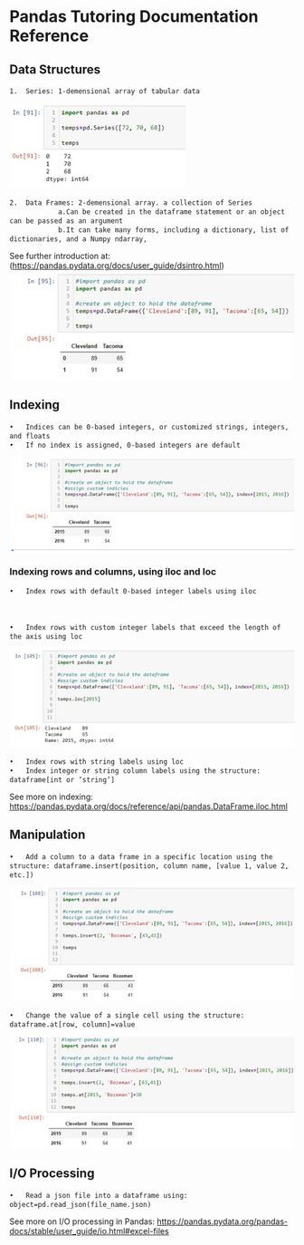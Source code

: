 
# Pandas Tutoring Documentation Reference 

## Data Structures 

    1.	Series: 1-demensional array of tabular data
![Series Image.io](/Pandas_tutoring_project/images/Picture1.jpg "Series image")

 
    2.	Data Frames: 2-demensional array. a collection of Series 
                a.Can be created in the dataframe statement or an object can be passed as an argument
                b.It can take many forms, including a dictionary, list of dictionaries, and a Numpy ndarray, 
 
 See further introduction at: (https://pandas.pydata.org/docs/user_guide/dsintro.html)
 ![Data Frame Image.io](/Pandas_tutoring_project/images/Picture2.jpg "Data Frame Image")
 
## Indexing
    •   Indices can be 0-based integers, or customized strings, integers, and floats 
    •   If no index is assigned, 0-based integers are default 
![Customizing Indicies Image.io](/Pandas_tutoring_project/images/Picture3.jpg "Custom Indexing")

### Indexing rows and columns, using iloc and loc 
    •	Index rows with default 0-based integer labels using iloc 
    


    •	Index rows with custom integer labels that exceed the length of the axis using loc
    
![Index with loc.io](/Pandas_tutoring_project/images/Picture5.jpg "loc indexing")


    •	Index rows with string labels using loc
    •	Index integer or string column labels using the structure: dataframe[int or ‘string’]
    
 See more on indexing: https://pandas.pydata.org/docs/reference/api/pandas.DataFrame.iloc.html

## Manipulation 
    •	Add a column to a data frame in a specific location using the structure: dataframe.insert(position, column name, [value 1, value 2, etc.])
![Add Column.io](/Pandas_tutoring_project/images/Picture6.jpg "Adding a column")


    •	Change the value of a single cell using the structure: dataframe.at[row, column]=value 
![Value Changing.io](/Pandas_tutoring_project/images/Picture7.jpg "Value Changing")


## I/O Processing 
    •	Read a json file into a dataframe using: object=pd.read_json(file_name.json)
    
See more on I/O processing in Pandas: https://pandas.pydata.org/pandas-docs/stable/user_guide/io.html#excel-files
